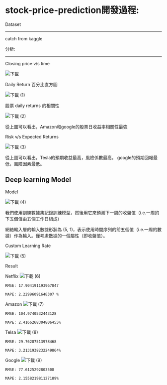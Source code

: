 # stock-price-prediction開發過程: 

Dataset 

-----------------------------------------------------------------------------------------------------------------	
catch from kaggle  

分析: 

------------------------------------------------------------------------------------------------------------------- 

Closing price v/s time	 

 ![下載](https://user-images.githubusercontent.com/51390009/148638357-b496dbc3-3a50-4138-bed7-fba024a41c96.png)


Daily Return 百分比直方圖 

![下載 (1)](https://user-images.githubusercontent.com/51390009/148638430-53295bd3-64f6-4493-9bf0-3ccf3f94b460.png)

股票 daily returns 的相關性 

![下載 (2)](https://user-images.githubusercontent.com/51390009/148638434-04369fae-e657-43df-ad07-6b256e550e46.png)

從上圖可以看出，Amazon和google的股票日收益率相關性最強 



Risk v/s Expected Returns 


![下載 (3)](https://user-images.githubusercontent.com/51390009/148638444-eea3511a-42b9-47d4-9843-ac7141fee5b3.png)

從上圖可以看出，Tesla的預期收益最高，風險係數最高。 google的預期回報最低，風險因素最低。 


Deep learning Model 
----------------------------------------------------------------------------------------------------------------- 

Model 

 
![下載 (4)](https://user-images.githubusercontent.com/51390009/148638448-e4791b31-0a7c-45b9-894f-980be1d823c2.png)

我們使用訓練數據集記錄訓練模型，然後用它來預測下一周的收盤值（i.e.一周的下五個值由五個工作日組成） 

網絡輸入層的輸入數據形狀為 (5, 1)，表示使用時間序列的前五個值（i.e.一周的數據）作為輸入。僅考慮數據的一個屬性（即收盤值）。 



Custom Learning Rate 

![下載 (5)](https://user-images.githubusercontent.com/51390009/148638455-059284db-83e7-462d-9f88-43217ddae3eb.png)


 

Result 

Netflix 
![下載 (6)](https://user-images.githubusercontent.com/51390009/148638464-f677b67e-c626-497a-802e-364d7c9f1b63.png)


	RMSE: 17.904191193967847  

	MAPE: 2.22996091648307 % 

 

Amazon 
![下載 (7)](https://user-images.githubusercontent.com/51390009/148638468-4a667a29-72e7-4219-8165-124bd00f7cab.png)

	RMSE: 104.9740532443128  

	MAPE: 2.4166268304806455% 

 

Telsa 
![下載 (8)](https://user-images.githubusercontent.com/51390009/148638475-1490f0fe-3e76-4990-a6bb-0b5d7148cc77.png)

	RMSE: 29.76287513978468 

	MAPE: 3.2131938232249864% 

 

Google 
![下載 (9)](https://user-images.githubusercontent.com/51390009/148638477-7aee0936-8548-497d-8be0-c989fbfa636b.png)

	RMSE: 77.6125292803508 

	MAPE: 2.155821981127189% 

